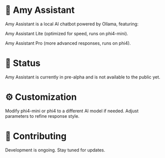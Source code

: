 # 🧠 Amy Assistant
Amy Assistant is a local AI chatbot powered by Ollama, featuring:

Amy Assistant Lite (optimized for speed, runs on phi4-mini).

Amy Assistant Pro (more advanced responses, runs on phi4).
# 🚀 Status
Amy Assistant is currently in pre-alpha and is not available to the public yet.
# ⚙️ Customization
Modify phi4-mini or phi4 to a different AI model if needed.
Adjust parameters to refine response style.
# 🎯 Contributing
Development is ongoing. Stay tuned for updates.
